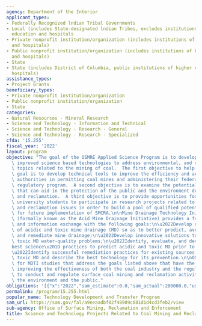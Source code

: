 ```yaml
---
agency: Department of the Interior
applicant_types:
- Federally Recognized lndian Tribal Governments
- Local (includes State-designated lndian Tribes, excludes institutions of higher
  education and hospitals
- Private nonprofit institution/organization (includes institutions of higher education
  and hospitals)
- Public nonprofit institution/organization (includes institutions of higher education
  and hospitals)
- State
- State (includes District of Columbia, public institutions of higher education and
  hospitals)
assistance_types:
- Project Grants
beneficiary_types:
- Private nonprofit institution/organization
- Public nonprofit institution/organization
- State
categories:
- Natural Resources - Mineral Research
- Science and Technology - Information and Technical
- Science and Technology - Research - General
- Science and Technology - Research - Specialized
cfda: '15.255'
fiscal_year: '2022'
layout: program
objective: "The goal of the OSMRE Applied Science Program is to develop and demonstrate\
  \ improved science based technologies to address environmental, and restoration\
  \ topics related to the mining of coal.  The first objective to help us meet this\
  \ goal is to develop technical tools to improve the efficiency and accuracy of regulatory\
  \ authorities in permitting coal mines and administering their federally approved\
  \ regulatory program.  A second objective is to examine the potential for new technologies\
  \ that can aid in the protection of the public and the environment during mining\
  \ and reclamation.  A third objective is to provide opportunities for college and\
  \ university students to participate in research projects related to coal mining\
  \ and reclamation issues in order to build a pool of qualified potential applicants\
  \ for future implementation of SMCRA.\n\nMine Drainage Technology Initiative (MDTI)\
  \ (formally known as the Acid Mine Drainage Initiative) provides a forum for collaboration\
  \ and information exchange with the following goals:\n\u2022Develop an understanding\
  \ of acidic and toxic mine drainage (MD) so as to better predict, avoid, monitor,\
  \ and remediate mine drainage;\n\u2022Develop innovative solutions to acidic and\
  \ toxic MD water-quality problems;\n\u2022Identify, evaluate, and develop \u201C\
  best science\u201D practices to predict acidic and toxic MD prior to mining; and\n\
  \u2022Identify successful remediation practices for existing sources of acidic and\
  \ toxic MD and describe the best technology for its prevention.\n\nOSMRE is looking\
  \ for MDTI studies that address the goals listed above that have the potential for\
  \ improving the effectiveness of both the coal industry and the regulatory authority\
  \ to conduct and regulate surface coal mining and reclamation activities that protect\
  \ the environment and the public."
obligations: '[{"x":"2022","sam_estimate":0.0,"sam_actual":200000.0,"usa_spending_actual":200000.0},{"x":"2023","sam_estimate":200000.0,"sam_actual":0.0,"usa_spending_actual":1798798.48},{"x":"2024","sam_estimate":200000.0,"sam_actual":0.0,"usa_spending_actual":0.0}]'
permalink: /program/15.255.html
popular_name: Technology Development and Transfer Program
sam_url: https://sam.gov/fal/a9eeaadbf02f48909c081d1d4cd3feb2/view
sub-agency: Office of Surface Mining, Reclamation and Enforcement
title: Science and Technology Projects Related to Coal Mining and Reclamation
---
```

